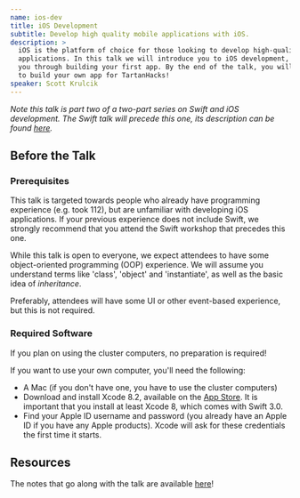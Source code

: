 ```yaml
---
name: ios-dev
title: iOS Development
subtitle: Develop high quality mobile applications with iOS.
description: >
  iOS is the platform of choice for those looking to develop high-quality mobile
  applications. In this talk we will introduce you to iOS development, and walk
  you through building your first app. By the end of the talk, you will be able
  to build your own app for TartanHacks!
speaker: Scott Krulcik
---
```


_Note this talk is part two of a two-part series on Swift and iOS development.
The Swift talk will precede this one, its description can be found
[here](../swift/)._

## Before the Talk

### Prerequisites

This talk is targeted towards people who already have programming experience
(e.g. took 112), but are unfamiliar with developing iOS applications. If your
previous experience does not include Swift, we strongly recommend that you
attend the Swift workshop that precedes this one.

While this talk is open to everyone, we expect attendees to have some
object-oriented programming (OOP) experience. We will assume you understand
terms like 'class', 'object' and 'instantiate', as well as the basic idea of
_inheritance_.

Preferably, attendees will have some UI or other event-based experience, but
this is not required.

### Required Software

If you plan on using the cluster computers, no preparation is required!

If you want to use your own computer, you'll need the following:

- A Mac (if you don't have one, you have to use the cluster computers)
- Download and install Xcode 8.2, available on the [App Store][xcode]. It is
    important that you install at least Xcode 8, which comes with Swift 3.0.
- Find your Apple ID username and password (you already have an Apple ID if you
    have any Apple products). Xcode will ask for these credentials the first
    time it starts.

## Resources

The notes that go along with the talk are available [here][ios]!

[xcode]: https://itunes.apple.com/us/app/xcode/id497799835?mt=12
[ios]: http://skrulcik.github.io/IntroToSwift/ios.html

